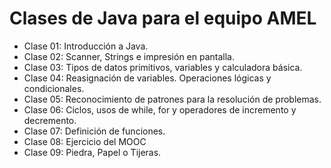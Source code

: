 # Clases de Java para el equipo AMEL

- Clase 01: Introducción a Java.
- Clase 02: Scanner, Strings e impresión en pantalla.
- Clase 03: Tipos de datos primitivos, variables y calculadora básica.
- Clase 04: Reasignación de variables. Operaciones lógicas y condicionales.
- Clase 05: Reconocimiento de patrones para la resolución de problemas.
- Clase 06: Ciclos, usos de while, for y operadores de incremento y decremento.
- Clase 07: Definición de funciones.
- Clase 08: Ejercicio del MOOC
- Clase 09: Piedra, Papel o Tijeras.